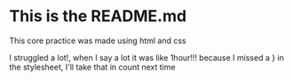 <h1>This is the README.md</h1>
<p>This core practice was made using html and css</p>
<p>I struggled a lot!, when I say a lot it was like 1hour!!! because I missed a } in the stylesheet, I'll take that in count next time</p>